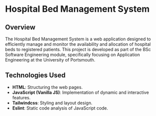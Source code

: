 # Hospital Bed Management System

## Overview

The Hospital Bed Management System is a web application designed to efficiently manage and monitor the availability and allocation of hospital beds to registered patients. This project is developed as part of the BSc Software Engineering module, specifically focusing on Application Engineering at the University of Portsmouth.

## Technologies Used

- **HTML**: Structuring the web pages.
- **JavaScript (Vanilla JS)**: Implementation of dynamic and interactive features.
- **Tailwindcss**: Styling and layout design.
- **Eslint**: Static code analysis of JavaScript code.

